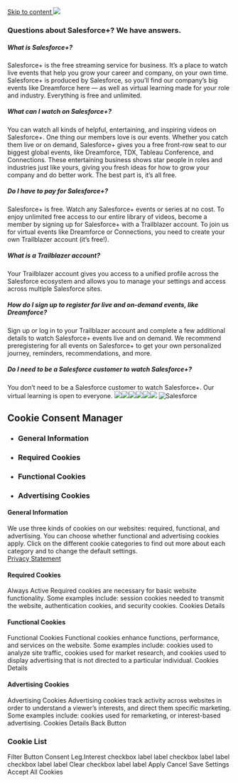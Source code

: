 [ Skip to content ](https://www.salesforce.com/plus/experience/dreamforce_2025/series/driving_the_future_of_business_at_dreamforce_2025/episode/episode-s1e1#main-content)
![](https://cdnapisec.kaltura.com/p/5234272/thumbnail/entry_id/1_yk0bbajg/width/1024/height/576/type/1/quality/100)
### Questions about Salesforce+? We have answers.
##### What is Salesforce+?
Salesforce+ is the free streaming service for business. It’s a place to watch live events that help you grow your career and company, on your own time. Salesforce+ is produced by Salesforce, so you’ll find our company’s big events like Dreamforce here — as well as virtual learning made for your role and industry. Everything is free and unlimited.
##### What can I watch on Salesforce+?
You can watch all kinds of helpful, entertaining, and inspiring videos on Salesforce+. One thing our members love is our events. Whether you catch them live or on demand, Salesforce+ gives you a free front-row seat to our biggest global events, like Dreamforce, TDX, Tableau Conference, and Connections. These entertaining business shows star people in roles and industries just like yours, giving you fresh ideas for how to grow your company and do better work. The best part is, it’s all free.
##### Do I have to pay for Salesforce+?
Salesforce+ is free. Watch any Salesforce+ events or series at no cost. To enjoy unlimited free access to our entire library of videos, become a member by signing up for Salesforce+ with a Trailblazer account. To join us for virtual events like Dreamforce or Connections, you need to create your own Trailblazer account (it’s free!).
##### What is a Trailblazer account?
Your Trailblazer account gives you access to a unified profile across the Salesforce ecosystem and allows you to manage your settings and access across multiple Salesforce sites.
##### How do I sign up to register for live and on-demand events, like Dreamforce?
Sign up or log in to your Trailblazer account and complete a few additional details to watch Salesforce+ events live and on demand. We recommend preregistering for all events on Salesforce+ to get your own personalized journey, reminders, recommendations, and more.
##### Do I need to be a Salesforce customer to watch Salesforce+?
You don’t need to be a Salesforce customer to watch Salesforce+. Our virtual learning is open to everyone.
![](https://px.ads.linkedin.com/collect/?pid=9838&conversionId=5840410&fmt=gif)![](https://t.co/1/i/adsct?bci=4&dv=UTC%26en-US%2Cen%26Google%20Inc.%26Linux%20x86_64%26255%261080%26600%264%2624%261080%26600%260%26na&eci=3&event=%7B%7D&event_id=573a4910-ab9e-4411-aa19-d41579f7a34c&integration=gtm&p_id=Twitter&p_user_id=0&pl_id=82f95c5e-9168-4241-9508-48b9848be219&pt=Salesforce%2B%20Rewriting%20the%20Enterprise%20Playbook%20with%20AI&tw_document_href=https%3A%2F%2Fwww.salesforce.com%2Fplus%2Fexperience%2Fdreamforce_2025%2Fseries%2Fdriving_the_future_of_business_at_dreamforce_2025%2Fepisode%2Fepisode-s1e1&tw_iframe_status=0&txn_id=o7f4b&type=javascript&version=2.3.34)![](https://analytics.twitter.com/1/i/adsct?bci=4&dv=UTC%26en-US%2Cen%26Google%20Inc.%26Linux%20x86_64%26255%261080%26600%264%2624%261080%26600%260%26na&eci=3&event=%7B%7D&event_id=573a4910-ab9e-4411-aa19-d41579f7a34c&integration=gtm&p_id=Twitter&p_user_id=0&pl_id=82f95c5e-9168-4241-9508-48b9848be219&pt=Salesforce%2B%20Rewriting%20the%20Enterprise%20Playbook%20with%20AI&tw_document_href=https%3A%2F%2Fwww.salesforce.com%2Fplus%2Fexperience%2Fdreamforce_2025%2Fseries%2Fdriving_the_future_of_business_at_dreamforce_2025%2Fepisode%2Fepisode-s1e1&tw_iframe_status=0&txn_id=o7f4b&type=javascript&version=2.3.34)![](https://t.co/1/i/adsct?bci=4&dv=UTC%26en-US%2Cen%26Google%20Inc.%26Linux%20x86_64%26255%261080%26600%264%2624%261080%26600%260%26na&eci=3&event=%7B%7D&event_id=212d1353-cc62-434c-bfea-a2b5b371f007&integration=gtm&p_id=Twitter&p_user_id=0&pl_id=82f95c5e-9168-4241-9508-48b9848be219&pt=Salesforce%2B%20Rewriting%20the%20Enterprise%20Playbook%20with%20AI&tw_document_href=https%3A%2F%2Fwww.salesforce.com%2Fplus%2Fexperience%2Fdreamforce_2025%2Fseries%2Fdriving_the_future_of_business_at_dreamforce_2025%2Fepisode%2Fepisode-s1e1&tw_iframe_status=0&txn_id=o1pg8&type=javascript&version=2.3.34)![](https://analytics.twitter.com/1/i/adsct?bci=4&dv=UTC%26en-US%2Cen%26Google%20Inc.%26Linux%20x86_64%26255%261080%26600%264%2624%261080%26600%260%26na&eci=3&event=%7B%7D&event_id=212d1353-cc62-434c-bfea-a2b5b371f007&integration=gtm&p_id=Twitter&p_user_id=0&pl_id=82f95c5e-9168-4241-9508-48b9848be219&pt=Salesforce%2B%20Rewriting%20the%20Enterprise%20Playbook%20with%20AI&tw_document_href=https%3A%2F%2Fwww.salesforce.com%2Fplus%2Fexperience%2Fdreamforce_2025%2Fseries%2Fdriving_the_future_of_business_at_dreamforce_2025%2Fepisode%2Fepisode-s1e1&tw_iframe_status=0&txn_id=o1pg8&type=javascript&version=2.3.34)![](https://id.rlcdn.com/464526.gif)
![Salesforce](https://a.sfdcstatic.com/digital/one-trust/core/stable/consent/8e783e8c-0ad0-475d-8fca-4a03afa0a02a/01938ba0-2bc1-7129-9a4c-e70d4380975d/logos/ddb906c9-f57b-40fc-85a1-c8bcbc371b0d/6a33a761-886e-4860-8e17-abc0832f7a62/corporate_logo_big.png)
## Cookie Consent Manager
  * ### General Information
  * ### Required Cookies
  * ### Functional Cookies
  * ### Advertising Cookies


#### General Information
We use three kinds of cookies on our websites: required, functional, and advertising. You can choose whether functional and advertising cookies apply. Click on the different cookie categories to find out more about each category and to change the default settings.   
[Privacy Statement](https://www.salesforce.com/company/privacy/full_privacy/)
#### Required Cookies
Always Active
Required cookies are necessary for basic website functionality. Some examples include: session cookies needed to transmit the website, authentication cookies, and security cookies.
Cookies Details‎
#### Functional Cookies
Functional Cookies
Functional cookies enhance functions, performance, and services on the website. Some examples include: cookies used to analyze site traffic, cookies used for market research, and cookies used to display advertising that is not directed to a particular individual.
Cookies Details‎
#### Advertising Cookies
Advertising Cookies
Advertising cookies track activity across websites in order to understand a viewer’s interests, and direct them specific marketing. Some examples include: cookies used for remarketing, or interest-based advertising.
Cookies Details‎
Back Button
### Cookie List
Filter Button
Consent Leg.Interest
checkbox label label
checkbox label label
checkbox label label
Clear
checkbox label label
Apply Cancel
Save Settings
Accept All Cookies
[](https://onetrust.com/poweredbyonetrust)
